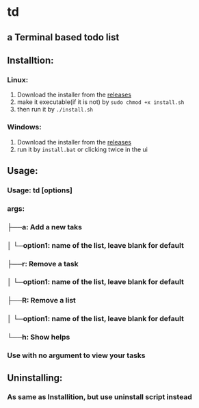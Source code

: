 # td
## a Terminal based todo list

## Installtion:
### Linux:
1. Download the installer from the [releases](https://github.com/psdkiajhn/td/releases)
2. make it executable(if it is not) by `sudo chmod +x install.sh`
3. then run it by `./install.sh`
### Windows:
1. Download the installer from the [releases](https://github.com/psdkiajhn/td/releases)
3. run it by `install.bat` or clicking twice in the ui

## Usage:

### Usage: td <arg> [options]

### args:
### ├──a: Add a new taks
### │  └─option1: name of the list, leave blank for default
### ├──r: Remove a task
### │  └─option1: name of the list, leave blank for default
### ├──R: Remove a list
### │  └─option1: name of the list, leave blank for default
### └──h: Show helps

### Use with no argument to view your tasks


## Uninstalling:
### As same as Installition, but use uninstall script instead
